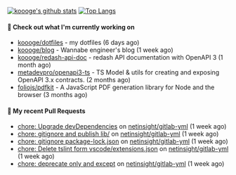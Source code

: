 [![koooge's github stats](https://github-readme-stats.vercel.app/api?username=koooge&count_private=true&show_icons=true)](https://github.com/anuraghazra/github-readme-stats)
[![Top Langs](https://github-readme-stats.vercel.app/api/top-langs/?username=koooge&langs_count=5)](https://github.com/anuraghazra/github-readme-stats)

#### 👷 Check out what I'm currently working on

- [koooge/dotfiles](https://github.com/koooge/dotfiles) - my dotfiles (6 days ago)
- [koooge/blog](https://github.com/koooge/blog) - Wannabe engineer&#39;s blog (1 week ago)
- [koooge/redash-api-doc](https://github.com/koooge/redash-api-doc) - redash API documentation with OpenAPI 3 (1 month ago)
- [metadevpro/openapi3-ts](https://github.com/metadevpro/openapi3-ts) - TS Model &amp; utils for creating and exposing OpenAPI 3.x contracts. (2 months ago)
- [foliojs/pdfkit](https://github.com/foliojs/pdfkit) - A JavaScript PDF generation library for Node and the browser (3 months ago)

#### 🔨 My recent Pull Requests

- [chore: Upgrade devDependencies](https://github.com/netinsight/gitlab-yml/pull/11) on [netinsight/gitlab-yml](https://github.com/netinsight/gitlab-yml) (1 week ago)
- [chore: gitignore and publish lib/](https://github.com/netinsight/gitlab-yml/pull/10) on [netinsight/gitlab-yml](https://github.com/netinsight/gitlab-yml) (1 week ago)
- [chore: gitignore package-lock.json](https://github.com/netinsight/gitlab-yml/pull/9) on [netinsight/gitlab-yml](https://github.com/netinsight/gitlab-yml) (1 week ago)
- [chore: Delete tslint form vscode/extensions.json](https://github.com/netinsight/gitlab-yml/pull/8) on [netinsight/gitlab-yml](https://github.com/netinsight/gitlab-yml) (1 week ago)
- [chore: deprecate only and except](https://github.com/netinsight/gitlab-yml/pull/7) on [netinsight/gitlab-yml](https://github.com/netinsight/gitlab-yml) (1 week ago)
